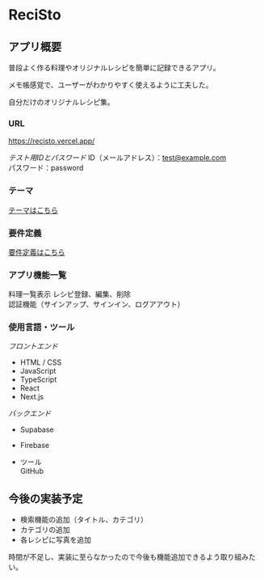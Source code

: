 # ReciSto

## アプリ概要

普段よく作る料理やオリジナルレシピを簡単に記録できるアプリ。

メモ帳感覚で、ユーザーがわかりやすく使えるように工夫した。

自分だけのオリジナルレシピ集。

### URL
https://recisto.vercel.app/

*テスト用IDとパスワード*
ID（メールアドレス）：test@example.com  
パスワード：password

### テーマ

[テーマはこちら](documents/THEMA.md)

### 要件定義

[要件定義はこちら](documents/REQUIREMENT_DEFINITION.md)

### アプリ機能一覧

料理一覧表示
レシピ登録、編集、削除  
認証機能（サインアップ、サインイン、ログアアウト）

### 使用言語・ツール

*フロントエンド*
- HTML / CSS  
- JavaScript  
- TypeScript  
- React  
- Next.js  

*バックエンド*
- Supabase
- Firebase

- ツール  
GitHub

## 今後の実装予定
- 検索機能の追加（タイトル、カテゴリ）
- カテゴリの追加
- 各レシピに写真を追加

時間が不足し、実装に至らなかったので今後も機能追加できるよう取り組みたい。
